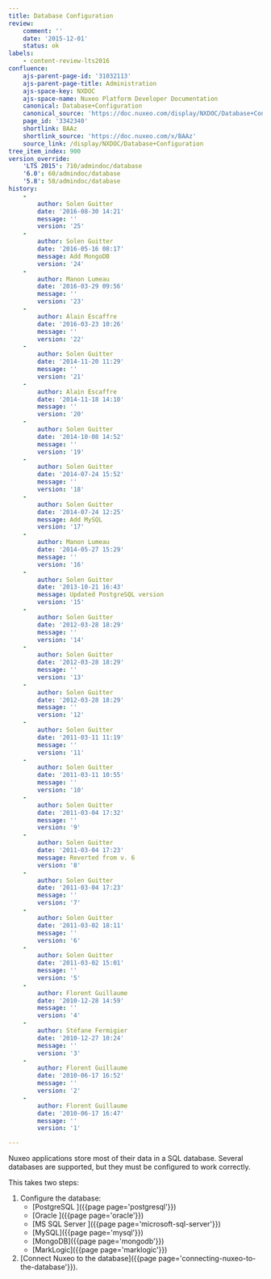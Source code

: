 ```yaml
---
title: Database Configuration
review:
    comment: ''
    date: '2015-12-01'
    status: ok
labels:
    - content-review-lts2016
confluence:
    ajs-parent-page-id: '31032113'
    ajs-parent-page-title: Administration
    ajs-space-key: NXDOC
    ajs-space-name: Nuxeo Platform Developer Documentation
    canonical: Database+Configuration
    canonical_source: 'https://doc.nuxeo.com/display/NXDOC/Database+Configuration'
    page_id: '3342340'
    shortlink: BAAz
    shortlink_source: 'https://doc.nuxeo.com/x/BAAz'
    source_link: /display/NXDOC/Database+Configuration
tree_item_index: 900
version_override:
    'LTS 2015': 710/admindoc/database
    '6.0': 60/admindoc/database
    '5.8': 58/admindoc/database
history:
    -
        author: Solen Guitter
        date: '2016-08-30 14:21'
        message: ''
        version: '25'
    -
        author: Solen Guitter
        date: '2016-05-16 08:17'
        message: Add MongoDB
        version: '24'
    -
        author: Manon Lumeau
        date: '2016-03-29 09:56'
        message: ''
        version: '23'
    -
        author: Alain Escaffre
        date: '2016-03-23 10:26'
        message: ''
        version: '22'
    -
        author: Solen Guitter
        date: '2014-11-20 11:29'
        message: ''
        version: '21'
    -
        author: Alain Escaffre
        date: '2014-11-18 14:10'
        message: ''
        version: '20'
    -
        author: Solen Guitter
        date: '2014-10-08 14:52'
        message: ''
        version: '19'
    -
        author: Solen Guitter
        date: '2014-07-24 15:52'
        message: ''
        version: '18'
    -
        author: Solen Guitter
        date: '2014-07-24 12:25'
        message: Add MySQL
        version: '17'
    -
        author: Manon Lumeau
        date: '2014-05-27 15:29'
        message: ''
        version: '16'
    -
        author: Solen Guitter
        date: '2013-10-21 16:43'
        message: Updated PostgreSQL version
        version: '15'
    -
        author: Solen Guitter
        date: '2012-03-28 18:29'
        message: ''
        version: '14'
    -
        author: Solen Guitter
        date: '2012-03-28 18:29'
        message: ''
        version: '13'
    -
        author: Solen Guitter
        date: '2012-03-28 18:29'
        message: ''
        version: '12'
    -
        author: Solen Guitter
        date: '2011-03-11 11:19'
        message: ''
        version: '11'
    -
        author: Solen Guitter
        date: '2011-03-11 10:55'
        message: ''
        version: '10'
    -
        author: Solen Guitter
        date: '2011-03-04 17:32'
        message: ''
        version: '9'
    -
        author: Solen Guitter
        date: '2011-03-04 17:23'
        message: Reverted from v. 6
        version: '8'
    -
        author: Solen Guitter
        date: '2011-03-04 17:23'
        message: ''
        version: '7'
    -
        author: Solen Guitter
        date: '2011-03-02 18:11'
        message: ''
        version: '6'
    -
        author: Solen Guitter
        date: '2011-03-02 15:01'
        message: ''
        version: '5'
    -
        author: Florent Guillaume
        date: '2010-12-28 14:59'
        message: ''
        version: '4'
    -
        author: Stéfane Fermigier
        date: '2010-12-27 10:24'
        message: ''
        version: '3'
    -
        author: Florent Guillaume
        date: '2010-06-17 16:52'
        message: ''
        version: '2'
    -
        author: Florent Guillaume
        date: '2010-06-17 16:47'
        message: ''
        version: '1'

---
```

Nuxeo applications store most of their data in a SQL database. Several databases are supported, but they must be configured to work correctly.

This takes two steps:

1.  Configure the database:
    *   [PostgreSQL ]({{page page='postgresql'}})
    *   [Oracle ]({{page page='oracle'}})
    *   [MS SQL Server ]({{page page='microsoft-sql-server'}})
    *   [MySQL]({{page page='mysql'}})
    *   [MongoDB]({{page page='mongodb'}})
    *   [MarkLogic]({{page page='marklogic'}})
2.  [Connect Nuxeo to the database]({{page page='connecting-nuxeo-to-the-database'}}).

&nbsp;
